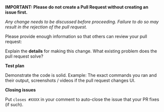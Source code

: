 **IMPORTANT: Please do not create a Pull Request without creating an issue first.**

*Any change needs to be discussed before proceeding. Failure to do so may result in the rejection of the pull request.*

Please provide enough information so that others can review your pull request:

<!-- You can skip this if you're fixing a typo, changing a README, or something small like that. -->

Explain the **details** for making this change. What existing problem does the pull request solve?

<!-- Example: When "Adding a function to do X", explain why it is necessary to have a way to do X. -->

**Test plan**

Demonstrate the code is solid. Example: The exact commands you ran and their output, screenshots / videos if the pull request changes UI.

<!-- Run some tests to make sure the code doesn't throw any errors, is valid, and works on IE8+. -->
<!-- Also, make sure that the code formatting is in line with the rest of the project. -->

**Closing issues**

Put `closes #XXXX` in your comment to auto-close the issue that your PR fixes (if such).
